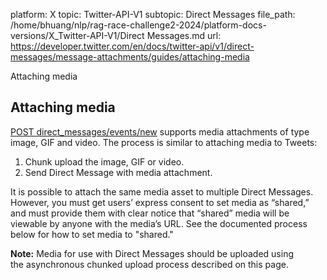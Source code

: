 platform: X
topic: Twitter-API-V1
subtopic: Direct Messages
file_path: /home/bhuang/nlp/rag-race-challenge2-2024/platform-docs-versions/X_Twitter-API-V1/Direct Messages.md
url: https://developer.twitter.com/en/docs/twitter-api/v1/direct-messages/message-attachments/guides/attaching-media

Attaching media

## Attaching media

[POST direct\_messages/events/new](https://developer.twitter.com/en/docs/direct-messages/sending-and-receiving/api-reference/new-event.html) supports media attachments of type image, GIF and video. The process is similar to attaching media to Tweets:

1. Chunk upload the image, GIF or video.
2. Send Direct Message with media attachment.

It is possible to attach the same media asset to multiple Direct Messages. However, you must get users’ express consent to set media as “shared,” and must provide them with clear notice that “shared” media will be viewable by anyone with the media’s URL. See the documented process below for how to set media to "shared."

**Note:** Media for use with Direct Messages should be uploaded using the asynchronous chunked upload process described on this page.